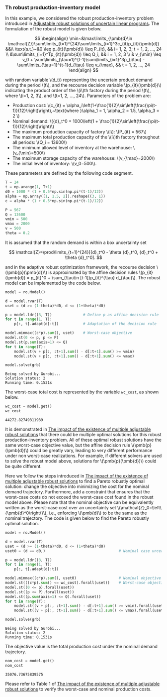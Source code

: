 <script src="https://cdn.mathjax.org/mathjax/latest/MathJax.js?config=TeX-AMS-MML_HTMLorMML" type="text/javascript"></script>

### Th robust production-inventory model

In this example, we considered the robust production-inventory problem introduced in [Adjustable robust solutions of uncertain linear programs](https://www2.isye.gatech.edu/~nemirovs/MP_Elana_2004.pdf). The formulation of the robust model is given below.

$$
\begin{align}
\min~&\max\limits_{\pmb{d}\in \mathcal{Z}}\sum\limits_{t=1}^{24}\sum\limits_{i=1}^3c_{it}p_{it}(\pmb{d}) &&\\
\text{s.t.}~&0 \leq p_{it}(\pmb{d}) \leq P_{it}, && i= 1, 2, 3; t = 1, 2, ..., 24 \\
&\sum\limits_{i=1}^Tp_{it}(\pmb{d}) \leq Q_i, && i = 1, 2, 3 \\
& v_{\min} \leq v_0 + \sum\limits_{\tau=1}^{t-1}\sum\limits_{i=1}^3p_{i\tau} - \sum\limits_{\tau=1}^{t-1}d_{\tau} \leq v_{\max}, && t = 1, 2, ..., 24
\end{align}
$$

with random variable \\(d_t\\) representing the uncertain product demand during the period \\(t\\), and the recourse decision variable \\(p_{it}(\pmb{d})\\) indicating the product order of the \\(i\\)th factory during the period \\(t\\), where \\(i=1, 2, 3\\), and \\(t=1, 2, ..., 24\\). Parameters of the problem are:

- Production cost: \\(c_{it}  = \alpha_i\left(1+\frac{1}{2}\sin\left(\frac{\pi(t-1)}{12}\right)\right),~\text{where }\alpha_1 = 1, \alpha_2 = 1.5, \alpha_3 = 2 \\)
- Nominal demand: \\({d}_t^0 = 1000\left(1 + \frac{1}{2}\sin\left(\frac{\pi(t-1)}{12}\right)\right)\\)
- The maximum production capacity of factory \\(i\\): \\(P_{it} = 567\\)
- The maximum total production capacity of the \\(i\\)th factory throughout all periods: \\(Q_i = 13600\\)
- The minimum allowed level of inventory at the warehouse: \\(v_{\min}=500\\)
- The maximum storage capacity of the warehouse: \\(v_{\max}=2000\\)
- The initial level of inventory: \\(v_0=500\\).

These parameters are defined by the following code segment.

```python
T = 24
t = np.arange(1, T+1)
d0 = 1000 * (1 + 0.5*np.sin(np.pi*(t-1)/12))
alpha = np.array([1, 1.5, 2]).reshape((3, 1))
c = alpha * (1 + 0.5*np.sin(np.pi*(t-1)/12))

P = 567
Q = 13600
vmin = 500
vmax = 2000
v = 500
theta = 0.2
```

It is assumed that the random demand is within a box uncertainty set

$$
\mathcal{Z}=\prod\limits_{t=1}^{24}[{d}_t^0 - \theta {d}_t^0, {d}_t^0 + \theta {d}_t^0].
$$

and in the adaptive robust optimization framework, the recourse decision \\(\pmb{p}(\pmb{d})\\) is approximated by the affine decision rules \\(p_{it}(\pmb{d}) = p_{it}^0 + \sum_{\tau\in [t-1]}p_{it}^{\tau} d_{\tau}\\). The robust model can be implemented by the code below.

```python
model = ro.Model()

d = model.rvar(T)
uset = (d >= (1-theta)*d0, d <= (1+theta)*d0)

p = model.ldr((3, T))              # Define p as affine decision rule
for t in range(1, T):
    p[:, t].adapt(d[:t])           # Adaptation of the decision rule

model.minmax((c*p).sum(), uset)    # Worst-case objective
model.st(0 <= p, p <= P)
model.st(p.sum(axis=1) <= Q)
for t in range(T):
    model.st(v + p[:, :t+1].sum() - d[:t+1].sum() >= vmin)
    model.st(v + p[:, :t+1].sum() - d[:t+1].sum() <= vmax)

model.solve(grb)
```

```
Being solved by Gurobi...
Solution status: 2
Running time: 0.1531s
```

The worst-case total cost is represented by the variable `wc_cost`, as shown below.

```python
wc_cost = model.get()
wc_cost
```

```
44272.82749311939
```

It is demonstrated in [The impact of the existence of multiple adjustable robust solutions](https://www.researchgate.net/publication/292386336_The_impact_of_the_existence_of_multiple_adjustable_robust_solutions) that there could be multiple optimal solutions for this robust production-inventory problem. All of these optimal robust solutions have the same worst-case objective value, but the affine decision rule \\(\pmb{p}(\pmb{d})\\) could be greatly vary, leading to very different performance under non worst-case realizations. For example, if different solvers are used to solve the robust model above, solutions for \\(\pmb{p}(\pmb{d})\\) could be quite different.

Here we follow the steps introduced in [The impact of the existence of multiple adjustable robust solutions](https://www.researchgate.net/publication/292386336_The_impact_of_the_existence_of_multiple_adjustable_robust_solutions) to find a  Pareto robustly optimal solution: change the objective into minimizing the cost for the nominal demand trajectory.
Furthermore, add a constraint that ensures that the worst-case costs do not exceed the worst-case cost found in the robust model above. Please note that the nominal objective can be equivalently written as the worst-case cost over an uncertainty set \\(\mathcal{Z}_0=\\left\\{\pmb{d}^0\\right\\}\\), i.e., enforcing \\(\pmb{d}\\) to be the same as the nominal trajectory. The code is given below to find the Pareto robustly optimal solution.

```python
model = ro.Model()

d = model.rvar(T)
uset = (d >= (1-theta)*d0, d <= (1+theta)*d0)
uset0 = (d == d0,)                                 # Nominal case uncertainty set

p = model.ldr((3, T))
for t in range(1, T):
    p[:, t].adapt(d[:t])

model.minmax((c*p).sum(), uset0)                   # Nominal objective
model.st(((c*p).sum() <= wc_cost).forall(uset))    # Worst-case objective
model.st((0 <= p).forall(uset))
model.st((p <= P).forall(uset))
model.st((p.sum(axis=1) <= Q).forall(uset))
for t in range(T):
    model.st((v + p[:, :t+1].sum() - d[:t+1].sum() >= vmin).forall(uset))
    model.st((v + p[:, :t+1].sum() - d[:t+1].sum() <= vmax).forall(uset))

model.solve(grb)
```

```
Being solved by Gurobi...
Solution status: 2
Running time: 0.1531s
```
The objective value is the total production cost under the nominal demand trajectory.

```python
nom_cost = model.get()
nom_cost
```

```
35076.73675839575
```

Please refer to Table 1 of [The impact of the existence of multiple adjustable robust solutions](https://www.researchgate.net/publication/292386336_The_impact_of_the_existence_of_multiple_adjustable_robust_solutions) to verify the worst-case and nominal production costs.
